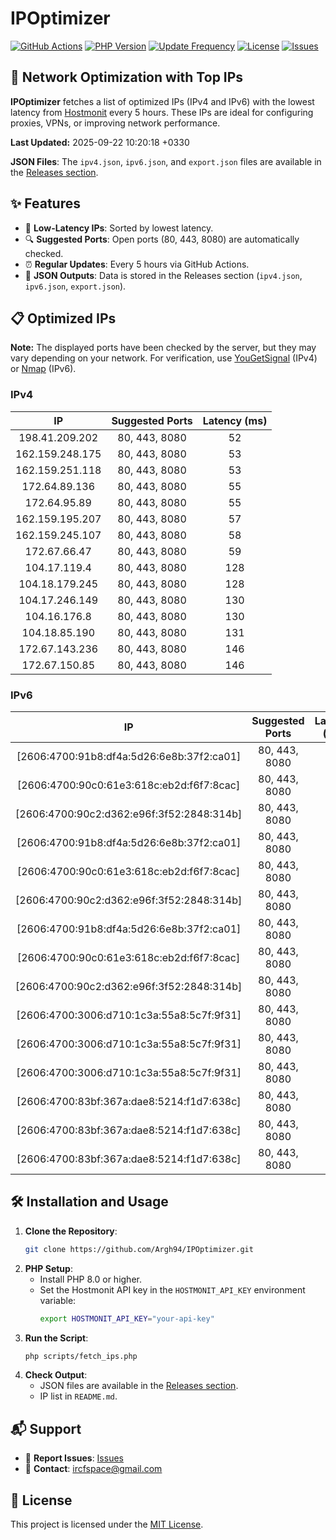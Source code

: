 # IPOptimizer

[![GitHub Actions](https://github.com/Argh94/IPOptimizer/workflows/IPOptimizer/badge.svg)](https://github.com/Argh94/IPOptimizer/actions)
[![PHP Version](https://img.shields.io/badge/PHP-8.0-blue)](https://www.php.net)
[![Update Frequency](https://img.shields.io/badge/Updates-Every%205%20Hours-green)](https://github.com/Argh94/IPOptimizer)
[![License](https://img.shields.io/badge/License-MIT-yellow)](https://opensource.org/licenses/MIT)
[![Issues](https://img.shields.io/github/issues/Argh94/IPOptimizer)](https://github.com/Argh94/IPOptimizer/issues)

## 🚀 Network Optimization with Top IPs

**IPOptimizer** fetches a list of optimized IPs (IPv4 and IPv6) with the lowest latency from [Hostmonit](https://hostmonit.com/) every 5 hours. These IPs are ideal for configuring proxies, VPNs, or improving network performance.

**Last Updated:** 2025-09-22 10:20:18 +0330

**JSON Files**: The `ipv4.json`, `ipv6.json`, and `export.json` files are available in the [Releases section](https://github.com/Argh94/IPOptimizer/releases).

## ✨ Features
- 📡 **Low-Latency IPs**: Sorted by lowest latency.
- 🔍 **Suggested Ports**: Open ports (80, 443, 8080) are automatically checked.
- ⏰ **Regular Updates**: Every 5 hours via GitHub Actions.
- 📄 **JSON Outputs**: Data is stored in the Releases section (`ipv4.json`, `ipv6.json`, `export.json`).

## 📋 Optimized IPs

**Note:** The displayed ports have been checked by the server, but they may vary depending on your network. For verification, use [YouGetSignal](https://www.yougetsignal.com/tools/open-ports/) (IPv4) or [Nmap](https://nmap.org/) (IPv6).

### IPv4
| IP | Suggested Ports | Latency (ms) |
|:---:|:---------------:|:------------:|
| 198.41.209.202 | 80, 443, 8080 | 52 |
| 162.159.248.175 | 80, 443, 8080 | 53 |
| 162.159.251.118 | 80, 443, 8080 | 53 |
| 172.64.89.136 | 80, 443, 8080 | 55 |
| 172.64.95.89 | 80, 443, 8080 | 55 |
| 162.159.195.207 | 80, 443, 8080 | 57 |
| 162.159.245.107 | 80, 443, 8080 | 58 |
| 172.67.66.47 | 80, 443, 8080 | 59 |
| 104.17.119.4 | 80, 443, 8080 | 128 |
| 104.18.179.245 | 80, 443, 8080 | 128 |
| 104.17.246.149 | 80, 443, 8080 | 130 |
| 104.16.176.8 | 80, 443, 8080 | 130 |
| 104.18.85.190 | 80, 443, 8080 | 131 |
| 172.67.143.236 | 80, 443, 8080 | 146 |
| 172.67.150.85 | 80, 443, 8080 | 146 |

### IPv6
| IP | Suggested Ports | Latency (ms) |
|:---:|:---------------:|:------------:|
| [2606:4700:91b8:df4a:5d26:6e8b:37f2:ca01] | 80, 443, 8080 | 3 |
| [2606:4700:90c0:61e3:618c:eb2d:f6f7:8cac] | 80, 443, 8080 | 3 |
| [2606:4700:90c2:d362:e96f:3f52:2848:314b] | 80, 443, 8080 | 3 |
| [2606:4700:91b8:df4a:5d26:6e8b:37f2:ca01] | 80, 443, 8080 | 3 |
| [2606:4700:90c0:61e3:618c:eb2d:f6f7:8cac] | 80, 443, 8080 | 3 |
| [2606:4700:90c2:d362:e96f:3f52:2848:314b] | 80, 443, 8080 | 3 |
| [2606:4700:91b8:df4a:5d26:6e8b:37f2:ca01] | 80, 443, 8080 | 3 |
| [2606:4700:90c0:61e3:618c:eb2d:f6f7:8cac] | 80, 443, 8080 | 3 |
| [2606:4700:90c2:d362:e96f:3f52:2848:314b] | 80, 443, 8080 | 3 |
| [2606:4700:3006:d710:1c3a:55a8:5c7f:9f31] | 80, 443, 8080 | 12 |
| [2606:4700:3006:d710:1c3a:55a8:5c7f:9f31] | 80, 443, 8080 | 12 |
| [2606:4700:3006:d710:1c3a:55a8:5c7f:9f31] | 80, 443, 8080 | 12 |
| [2606:4700:83bf:367a:dae8:5214:f1d7:638c] | 80, 443, 8080 | 170 |
| [2606:4700:83bf:367a:dae8:5214:f1d7:638c] | 80, 443, 8080 | 170 |
| [2606:4700:83bf:367a:dae8:5214:f1d7:638c] | 80, 443, 8080 | 170 |

## 🛠️ Installation and Usage
1. **Clone the Repository**:
   ```bash
   git clone https://github.com/Argh94/IPOptimizer.git
   ```
2. **PHP Setup**:
   - Install PHP 8.0 or higher.
   - Set the Hostmonit API key in the `HOSTMONIT_API_KEY` environment variable:
     ```bash
     export HOSTMONIT_API_KEY="your-api-key"
     ```
3. **Run the Script**:
   ```bash
   php scripts/fetch_ips.php
   ```
4. **Check Output**:
   - JSON files are available in the [Releases section](https://github.com/Argh94/IPOptimizer/releases).
   - IP list in `README.md`.

## 📬 Support
- 🐛 **Report Issues**: [Issues](https://github.com/Argh94/IPOptimizer/issues)
- 📧 **Contact**: [ircfspace@gmail.com](mailto:ircfspace@gmail.com)

## 📄 License
This project is licensed under the [MIT License](https://github.com/Argh94/HandWave/blob/main/LICENCE).
